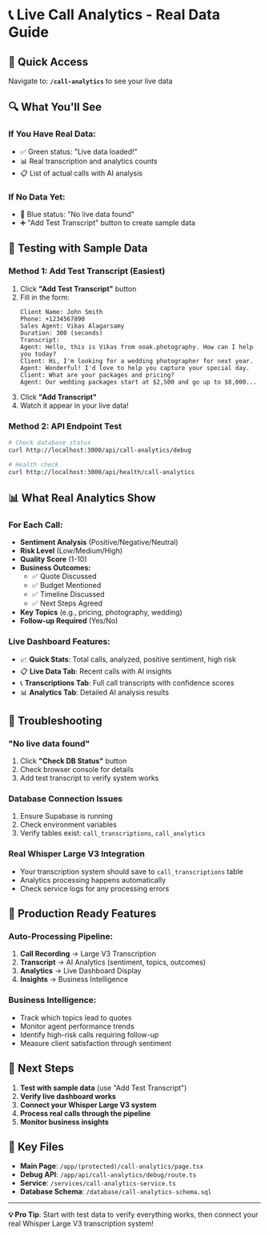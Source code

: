 # 📞 Live Call Analytics - Real Data Guide

## 🎯 Quick Access
Navigate to: **`/call-analytics`** to see your live data

## 🔍 What You'll See

### **If You Have Real Data:**
- ✅ Green status: "Live data loaded!"
- 📊 Real transcription and analytics counts
- 📋 List of actual calls with AI analysis

### **If No Data Yet:**
- 🔵 Blue status: "No live data found"
- ➕ "Add Test Transcript" button to create sample data

## 🧪 Testing with Sample Data

### **Method 1: Add Test Transcript (Easiest)**
1. Click **"Add Test Transcript"** button
2. Fill in the form:
   ```
   Client Name: John Smith
   Phone: +1234567890
   Sales Agent: Vikas Alagarsamy
   Duration: 300 (seconds)
   Transcript: 
   Agent: Hello, this is Vikas from ooak.photography. How can I help you today?
   Client: Hi, I'm looking for a wedding photographer for next year.
   Agent: Wonderful! I'd love to help you capture your special day. 
   Client: What are your packages and pricing?
   Agent: Our wedding packages start at $2,500 and go up to $8,000...
   ```
3. Click **"Add Transcript"**
4. Watch it appear in your live data!

### **Method 2: API Endpoint Test**
```bash
# Check database status
curl http://localhost:3000/api/call-analytics/debug

# Health check
curl http://localhost:3000/api/health/call-analytics
```

## 📊 What Real Analytics Show

### **For Each Call:**
- **Sentiment Analysis** (Positive/Negative/Neutral)
- **Risk Level** (Low/Medium/High)  
- **Quality Score** (1-10)
- **Business Outcomes:**
  - ✅ Quote Discussed
  - ✅ Budget Mentioned
  - ✅ Timeline Discussed
  - ✅ Next Steps Agreed
- **Key Topics** (e.g., pricing, photography, wedding)
- **Follow-up Required** (Yes/No)

### **Live Dashboard Features:**
- 📈 **Quick Stats**: Total calls, analyzed, positive sentiment, high risk
- 📋 **Live Data Tab**: Recent calls with AI insights
- 📞 **Transcriptions Tab**: Full call transcripts with confidence scores
- 📊 **Analytics Tab**: Detailed AI analysis results

## 🔧 Troubleshooting

### **"No live data found"**
1. Click **"Check DB Status"** button
2. Check browser console for details
3. Add test transcript to verify system works

### **Database Connection Issues**
1. Ensure Supabase is running
2. Check environment variables
3. Verify tables exist: `call_transcriptions`, `call_analytics`

### **Real Whisper Large V3 Integration**
- Your transcription system should save to `call_transcriptions` table
- Analytics processing happens automatically
- Check service logs for any processing errors

## 🚀 Production Ready Features

### **Auto-Processing Pipeline:**
1. **Call Recording** → Large V3 Transcription
2. **Transcript** → AI Analytics (sentiment, topics, outcomes)
3. **Analytics** → Live Dashboard Display
4. **Insights** → Business Intelligence

### **Business Intelligence:**
- Track which topics lead to quotes
- Monitor agent performance trends
- Identify high-risk calls requiring follow-up
- Measure client satisfaction through sentiment

## 🎯 Next Steps

1. **Test with sample data** (use "Add Test Transcript")
2. **Verify live dashboard works** 
3. **Connect your Whisper Large V3 system**
4. **Process real calls through the pipeline**
5. **Monitor business insights**

## 🔗 Key Files
- **Main Page**: `/app/(protected)/call-analytics/page.tsx`
- **Debug API**: `/app/api/call-analytics/debug/route.ts`
- **Service**: `/services/call-analytics-service.ts`
- **Database Schema**: `/database/call-analytics-schema.sql`

---
**💡 Pro Tip**: Start with test data to verify everything works, then connect your real Whisper Large V3 transcription system! 
